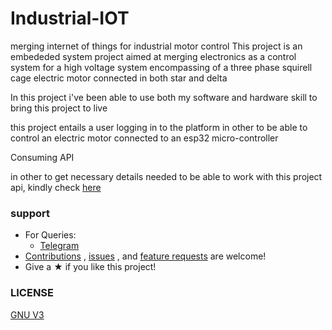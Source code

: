 # Industrial-IOT
merging internet of things for industrial motor control
This project is an embededed system project aimed at merging electronics as a control system for a high voltage system encompassing of a three phase squirell cage electric motor connected in both star and delta 
 
In this project i've been able to use both my software and hardware skill to bring this project to live

this project entails a user logging in to the platform in other to be able to control an electric motor connected to an esp32 micro-controller

Consuming API

in other to get necessary details needed to be able to work with this project api, kindly check [here](https://github.com/n1lby73/industrial-IOT/wiki)

### support
- For Queries: 
  - [Telegram](https://t.me/n1lby73)
- [Contributions](https://github.com/n1lby73/industrial-IOT/pulls) , [issues](https://github.com/n1lby73/industrial-IOT/issues) , and [feature requests](https://github.com/n1lby73/industrial-IOT/discussions) are welcome!
- Give a ★ if you like this project!

### LICENSE
[GNU V3](LICENSE)

